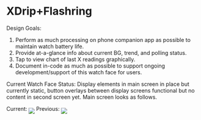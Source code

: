 # XDrip+Flashring
Design Goals:
   1) Perform as much processing on phone companion app as possible to maintain watch battery life.
   2) Provide at-a-glance info about current BG, trend, and polling status.
   3) Tap to view chart of last X readings graphically.
   4) Document in-code as much as possible to support ongoing development/support of this watch face for users.

Current Watch Face Status:
Display elements in main screen in place but currently static, button overlays between display screens functional but no content in second screen yet.  Main screen looks as follows.

Current: <img align="middle" src="https://github.com/raymond-richmond/XDrip-Flashring/blob/master/resources/XDrip%2BFlashring-merge-screenshot.png">
Previous: <img align="middle" src="https://github.com/raymond-richmond/XDrip-Flashring/blob/master/resources/XDrip%2BFlashring-merge-screenshot%20(1).png">
